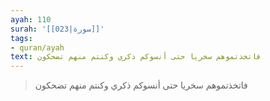 ```yaml
---
ayah: 110
surah: '[[023|سورة]]'
tags:
- quran/ayah
text: فاتخذتموهم سخريا حتى أنسوكم ذكري وكنتم منهم تضحكون
---
```

> فاتخذتموهم سخريا حتى أنسوكم ذكري وكنتم منهم تضحكون
